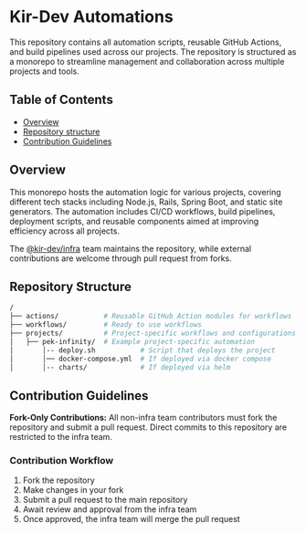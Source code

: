 # Kir-Dev Automations

This repository contains all automation scripts, reusable GitHub Actions, and build pipelines used across our projects. The repository is structured as a monorepo to streamline management and collaboration across multiple projects and tools.

## Table of Contents

- [Overview](#overview)
- [Repository structure](#repository-structure)
- [Contribution Guidelines](#contribution-guidelines)

## Overview

This monorepo hosts the automation logic for various projects, covering different tech stacks including Node.js, Rails, Spring Boot, and static site generators. The automation includes CI/CD workflows, build pipelines, deployment scripts, and reusable components aimed at improving efficiency across all projects.

The [@kir-dev/infra](https://github.com/orgs/kir-dev/teams/infra) team maintains the repository, while external contributions are welcome through pull request from forks.

## Repository Structure

```sh
/
├── actions/           # Reusable GitHub Action modules for workflows
├── workflows/         # Ready to use workflows
├── projects/          # Project-specific workflows and configurations
│   ├── pek-infinity/  # Example project-specific automation
│       │-- deploy.sh           # Script that deploys the project
│       │── docker-compose.yml  # If deployed via docker compose
│       │-- charts/             # If deployed via helm
```

## Contribution Guidelines

**Fork-Only Contributions:** All non-infra team contributors must fork the repository and submit a pull request. Direct commits to this repository are restricted to the infra team.

### Contribution Workflow

1. Fork the repository
2. Make changes in your fork
3. Submit a pull request to the main repository
4. Await review and approval from the infra team
5. Once approved, the infra team will merge the pull request
